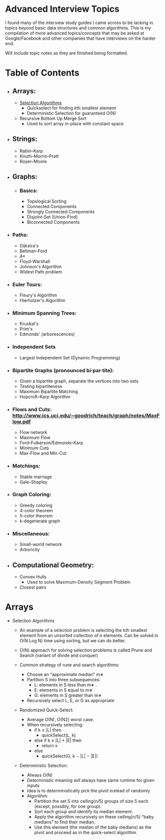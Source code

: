 # Advanced Interview Topics
I found many of the interview study guides I came across to be lacking in topics beyond basic data structures and common algorithms. This is my compilation of more advanced topics/concepts that may be asked at Google/Facebook and other companies that have interviews on the harder end.

Will include topic notes as they are finished being formatted.

# Table of Contents

- ## Arrays:
	- [Selection Algorithms](#selection-algorithms)
	  - Quickselect for finding kth smallest element
	  - Deterministic Selection for guaranteed O(N)
	- Recursive Bottom Up Merge Sort
	  - Used to sort array in-place with constant space
  
- ## Strings:
	- Rabin–Karp
	- Knuth–Morris–Pratt
	- Boyer–Moore
  
- ## Graphs:
	- ### Basics:
		- Topological Sorting
		- Connected Components
		- Strongly Connected Components
		- Disjoint-Set (Union-Find)
		- Biconnected Components
	
- ### Paths:
	- Dijkstra's
	- Bellman-Ford
	- A*
	- Floyd-Warshall
	- Johnson's Algorithm
	- Widest Path problem

- ### Euler Tours:
	- Fleury's Algorithm
	- Hierholzer's Algorithm

- ### Minimum Spanning Trees:
	- Kruskal's
	- Prim's
	- Edmonds' (arborescences)

- ### Independent Sets
	- Largest Independent Set (Dynamic Programming)

- ### Bipartite Graphs (pronounced bi·par·tite):
	- Given a bipartite graph, separate the vertices into two sets
	- Testing bipartiteness
	- Maximum Bipartite Matching
	- Hopcroft–Karp Algorithm

- ### Flows and Cuts: http://www.ics.uci.edu/~goodrich/teach/graph/notes/MaxFlow.pdf
	- Flow network
	- Maximum Flow
	- Ford–Fulkerson/Edmonds–Karp
	- Minimum Cuts
	- Max-Flow and Min-Cut

- ### Matchings:
	- Stable marriage
	- Gale–Shapley

- ### Graph Coloring:
	- Greedy coloring
	- 4-color theorem
	- 5-color theorem
	- k-degenerate graph

- ### Miscellaneous:
	- Small-world network
	- Arboricity

- ## Computational Geometry:
	- Convex Hulls
		- Used to solve Maximum-Density Segment Problem
	- Closest pairs
	
# Arrays
- Selection Algorithms
	- An example of a selection problem is selecting the kth smallest element from an unsorted collection of n elements. Can be solved in O(N Log N) time using sorting, but we can do better.
	- O(N) approach for solving selection problems is called Prune and Search (variant of divide and conquer)
	- Common strategy of rune and search algorithms:
		-  Choose an “approximate median” m∗ 
		-  Partition S into three subsequences: 
			-  L: elements in S less than m∗ . 
			- E: elements in S equal to m∗
			- G: elements in S greater than m∗ 
		- Recursively select L, E, or G as appropriate
	- Randomized Quick-Select:
		- Average O(N), O(N2) worst case.
		- When recursively selecting:
			- if k ≤ |L| then
				- quickSelect(L, k)
			- else if k ≤ |L| + |E| then
				- return x
			- else
				- quickSelect(G, k − |L| − |E|)
				
	- Deterministic Selection:
		- Always O(N)
		- Deterministic meaning will always have same runtime for given inputs
		- Idea is to deterministically pick the pivot instead of randomly
		- Algorithm:
			- Partition the set S into  ceiling(n/5) groups of size 5 each (except, possibly, for one group).
			- Sort each group and identify its median element.
			- Apply the algorithm recursively on these ceiling(n/5) “baby medians” to find their median.
			- Use this element (the median of the baby medians) as the pivot and proceed as in the quick-select algorithm.
